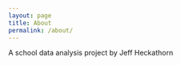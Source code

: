 ```yaml
---
layout: page
title: About
permalink: /about/
---
```


A school data analysis project by Jeff Heckathorn
